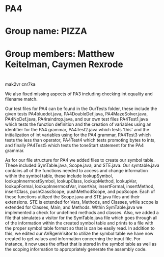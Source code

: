 # PA4
# Group name: PIZZA
# Group members: Matthew Keitelman, Caymen Rexrode
#
mak2vr
cnr7ka

We also fixed missing aspects of PA3 including checking int equality and filename match.

Our test files for PA4 can be found in the OurTests folder, these include the given tests PA4bluedot.java, 
PA4DoubleDef.java, PA4MazeSolver.java, PA4NoDef.java, PA4raindrop.java, and our own test files PA4Test1.java 
which tests the function definition  and the creation of variables using an identifier for the PA4 grammar, 
PA4Test2.java which tests 'this' and the initialization of int variables using for the PA4 grammar, PA4Test3
which tests the less than operator, PA4Test4 which tests promoting bytes to ints, and finally PA4Test5 which
tests the toneStart statement for the PA4 grammar.

As for our file structure for PA4 we added files to create our symbol table.  These included SymTable.java, 
Scope.java, and STE.java.  Our symtable.java contains all of the functions needed to access and change information 
within the symbol table, these include lookupSymbol, lookupInnermostSymbol, lookupClass, lookupMethod, lookupVar,
lookupFormal, lookupInnermostVar, insertVar, insertFormal, insertMethod, insertClass, pushClassScope, 
pushMethodScope, and popScope.  Each of these functions utilized the Scope.java and STE.java files and their 
extensions.  STE is extended for Vars, Methods, and Classes, while scope is extended for Classes, Main, and 
Methods.  Within SymTable.java we implemented a check for undefined methods and classes. Also, we added a file 
that simulates a visitor for the SymTable.java file which goes through all of the information within the created 
symbol table and prints to a file with the proper symbol table format so that is can be easily read.  In addition 
to this, we edited our AVRgenVisitor to utilize the symbol table we have now created to get values and information 
concerning the input file.  For instance, it now uses the offset that is stored in the symbol table as well as the 
scoping information to appropriately generate the assembly code. 